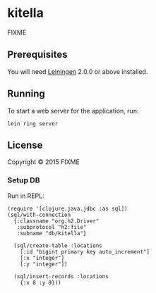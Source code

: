 # kitella

FIXME

## Prerequisites

You will need [Leiningen][] 2.0.0 or above installed.

[leiningen]: https://github.com/technomancy/leiningen

## Running

To start a web server for the application, run:

    lein ring server

## License

Copyright © 2015 FIXME

### Setup DB

Run in REPL:

    (require '[clojure.java.jdbc :as sql])
    (sql/with-connection
      {:classname "org.h2.Driver"
       :subprotocol "h2:file"
       :subname "db/kitella"}
    
      (sql/create-table :locations
        [:id "bigint primary key auto_increment"]
        [:x "integer"]
        [:y "integer"])
    
      (sql/insert-records :locations
        {:x 8 :y 9}))